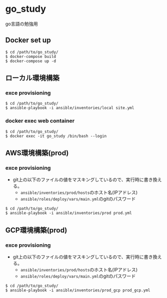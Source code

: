 # go_study
go言語の勉強用

## Docker set up

```
$ cd /path/to/go_study/
$ docker-compose build
$ docker-compose up -d
```

## ローカル環境構築

### exce provisioning

```
$ cd /path/to/go_study/
$ ansible-playbook -i ansible/inventories/local site.yml
```

### docker exec web container

```
$ cd /path/to/go_study/
$ docker exec -it go_study /bin/bash --login
```

## AWS環境構築(prod)

### exce provisioning

* git上の以下のファイルの値をマスキングしているので、実行時に書き換える。
    * `ansible/inventories/prod/hosts`のホスト名(IPアドレス)
    * `ansible/roles/deploy/vars/main.yml`のgitのパスワード

```
$ cd /path/to/go_study/
$ ansible-playbook -i ansible/inventories/prod prod.yml
```

## GCP環境構築(prod)

### exce provisioning

* git上の以下のファイルの値をマスキングしているので、実行時に書き換える。
    * `ansible/inventories/prod/hosts`のホスト名(IPアドレス)
    * `ansible/roles/deploy/vars/main.yml`のgitのパスワード

```
$ cd /path/to/go_study/
$ ansible-playbook -i ansible/inventories/prod_gcp prod_gcp.yml
```
